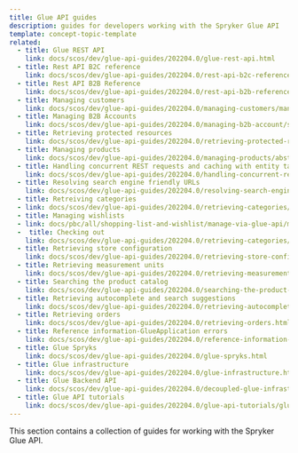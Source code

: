 ```yaml
---
title: Glue API guides
description: guides for developers working with the Spryker Glue API
template: concept-topic-template
related:
  - title: Glue REST API
    link: docs/scos/dev/glue-api-guides/202204.0/glue-rest-api.html
  - title: Rest API B2C reference
    link: docs/scos/dev/glue-api-guides/202204.0/rest-api-b2c-reference.html  
  - title: Rest API B2B Reference 
    link: docs/scos/dev/glue-api-guides/202204.0/rest-api-b2b-reference.html
  - title: Managing customers
    link: docs/scos/dev/glue-api-guides/202204.0/managing-customers/managing-customers.html
  - title: Managing B2B Accounts
    link: docs/scos/dev/glue-api-guides/202204.0/managing-b2b-account/searching-by-company-users.html
  - title: Retrieving protected resources
    link: docs/scos/dev/glue-api-guides/202204.0/retrieving-protected-resources.html
  - title: Managing products
    link: docs/scos/dev/glue-api-guides/202204.0/managing-products/abstract-products/retrieving-abstract-products.html
  - title: Handling concurrent REST requests and caching with entity tags
    link: docs/scos/dev/glue-api-guides/202204.0/handling-concurrent-rest-requests-and-caching-with-entity-tags.html
  - title: Resolving search engine friendly URLs
    link: docs/scos/dev/glue-api-guides/202204.0/resolving-search-engine-friendly-urls.html
  - title: Retreiving categories
  - link: docs/scos/dev/glue-api-guides/202204.0/retrieving-categories/retrieving-category-trees.html
  - title: Managing wishlists
  - link: docs/pbc/all/shopping-list-and-wishlist/manage-via-glue-api/manage-wishlists-via-glue-api.html
  -  title: Checking out
    link: docs/scos/dev/glue-api-guides/202204.0/retrieving-categories/retrieving-category-trees.html
  - title: Retrieving store configuration
    link: docs/scos/dev/glue-api-guides/202204.0/retrieving-store-configuration.html
  - title: Retrieving measurement units
    link: docs/scos/dev/glue-api-guides/202204.0/retrieving-measurement-units.html
  - title: Searching the product catalog
    link: docs/scos/dev/glue-api-guides/202204.0/searching-the-product-catalog.html
  - title: Retrieving autocomplete and search suggestions
    link: docs/scos/dev/glue-api-guides/202204.0/retrieving-autocomplete-and-search-suggestions.html
  - title: Retrieving orders
    link: docs/scos/dev/glue-api-guides/202204.0/retrieving-orders.html
  - title: Reference information-GlueApplication errors
    link: docs/scos/dev/glue-api-guides/202204.0/reference-information-glueapplication-errors.html
  - title: Glue Spryks
    link: docs/scos/dev/glue-api-guides/202204.0/glue-spryks.html
  - title: Glue infrastructure
    link: docs/scos/dev/glue-api-guides/202204.0/glue-infrastructure.html
  - title: Glue Backend API
    link: docs/scos/dev/glue-api-guides/202204.0/decoupled-glue-infrastructure/how-to-guides/routing/how-to-create-a-storefront-resource.html
  - title: Glue API tutorials
    link: docs/scos/dev/glue-api-guides/202204.0/glue-api-tutorials/glue-api-tutorials.html
---
```


This section contains a collection of guides for working with the Spryker Glue API.





